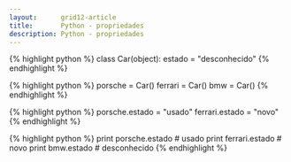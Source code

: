 ```yaml
---
layout:      grid12-article
title:       Python - propriedades
description: Python - propriedades
---
```



{% highlight python %}
class Car(object):
    estado = "desconhecido"
{% endhighlight %}

{% highlight python %}
porsche = Car()
ferrari = Car()
bmw = Car()
{% endhighlight %}

{% highlight python %}
porsche.estado = "usado"
ferrari.estado = "novo"
{% endhighlight %}

{% highlight python %}
print porsche.estado # usado
print ferrari.estado # novo
print bmw.estado     # desconhecido
{% endhighlight %}










